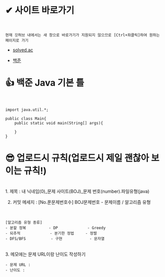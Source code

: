 # ✔ 사이트 바로가기

</br>

```
현재 깃허브 내에서는 새 창으로 바로가기가 지원되지 않으므로 [Ctrl+좌클릭]하여 원하는 페이지로 가기
```

- [solved.ac](https://solved.ac/problems/level)

 
- [백준](https://www.acmicpc.net/)


# 👍 백준 Java 기본 틀

</br>

```
import java.util.*;

public class Main{
    public static void main(String[] args){
        
    }
}
```

# 😎 업로드시 규칙(업로드시 제일 괜찮아 보이는 규칙!)

</br>
1. 제목 : 내 닉네임(0)_문제 사이트(BOJ)_문제 번호(number).파일유형(java)
</br>

2. 커밋 메세지 : [No.푼문제번호수] BOJ문제번호 - 문제이름 / 알고리즘 유형
</br>

```
[알고리즘 유형 종류]
- 분할 정복          - DP             - Greedy
- 되추적             - 분기한 정법     - 정렬
- DFS/BFS           - 구현            - 문자열
```
</br>
3. 메모에는 문제 URL이랑 난이도 작성하기
</br>

```
- 문제 URL : 
- 난이도 : 
```
